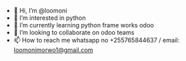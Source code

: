 - 👋 Hi, I’m @loomoni
- 👀 I’m interested in python
- 🌱 I’m currently learning python frame works odoo
- 💞️ I’m looking to collaborate on odoo teams
- 📫 How to reach me whatsapp no +255765844637 / email: loomonimorwo1@gmail.com

<!---
loomoni/loomoni is a ✨ special ✨ repository because its `README.md` (this file) appears on your GitHub profile.
You can click the Preview link to take a look at your changes.
--->
